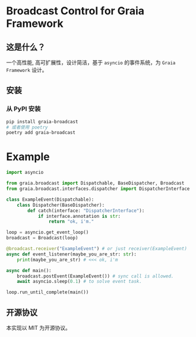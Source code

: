# Broadcast Control for Graia Framework

## 这是什么？
一个高性能, 高可扩展性，设计简洁，基于 `asyncio` 的事件系统，为 `Graia Framework` 设计。

## 安装
### 从 PyPI 安装
``` bash
pip install graia-broadcast
# 或者使用 poetry
poetry add graia-broadcast
```

# Example

```python
import asyncio

from graia.broadcast import Dispatchable, BaseDispatcher, Broadcast
from graia.broadcast.interfaces.dispatcher import DispatcherInterface

class ExampleEvent(Dispatchable):
    class Dispatcher(BaseDispatcher):
        def catch(interface: "DispatcherInterface"):
            if interface.annotation is str:
                return "ok, i'm."

loop = asyncio.get_event_loop()
broadcast = Broadcast(loop)

@broadcast.receiver("ExampleEvent") # or just receiver(ExampleEvent)
async def event_listener(maybe_you_are_str: str):
    print(maybe_you_are_str) # <<< ok, i'm

async def main():
    broadcast.postEvent(ExampleEvent()) # sync call is allowed.
    await asyncio.sleep(0.1) # to solve event task.

loop.run_until_complete(main())
```

## 开源协议
本实现以 MIT 为开源协议。